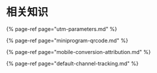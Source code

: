 # 相关知识

{% page-ref page="utm-parameters.md" %}

{% page-ref page="miniprogram-qrcode.md" %}

{% page-ref page="mobile-conversion-attribution.md" %}

{% page-ref page="default-channel-tracking.md" %}

